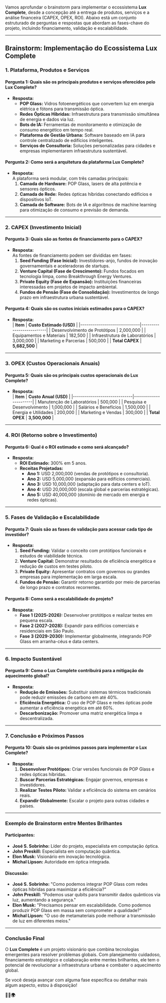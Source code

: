 Vamos aprofundar o brainstorm para implementar o ecossistema **Lux Complete**, desde a concepção até a entrega de produtos, serviços e a análise financeira (CAPEX, OPEX, ROI). Abaixo está um conjunto estruturado de perguntas e respostas que abordam as fases-chave do projeto, incluindo financiamento, validação e escalabilidade.

---

## **Brainstorm: Implementação do Ecossistema Lux Complete**

### **1. Plataforma, Produtos e Serviços**
#### **Pergunta 1:** Quais são os principais produtos e serviços oferecidos pelo Lux Complete?
- **Resposta:**  
  - **POP Glass:** Vidros fotoenergéticos que convertem luz em energia elétrica e fótons para transmissão óptica.
  - **Redes Ópticas Híbridas:** Infraestrutura para transmissão simultânea de energia e dados via luz.
  - **Bots de IA:** Ferramentas de monitoramento e otimização de consumo energético em tempo real.
  - **Plataforma de Gestão Urbana:** Software baseado em IA para controle centralizado de edifícios inteligentes.
  - **Serviços de Consultoria:** Soluções personalizadas para cidades e empresas implementarem infraestrutura sustentável.

#### **Pergunta 2:** Como será a arquitetura da plataforma Lux Complete?
- **Resposta:**  
  A plataforma será modular, com três camadas principais:
  1. **Camada de Hardware:** POP Glass, lasers de alta potência e sensores ópticos.
  2. **Camada de Rede:** Redes ópticas híbridas conectando edifícios e dispositivos IoT.
  3. **Camada de Software:** Bots de IA e algoritmos de machine learning para otimização de consumo e previsão de demanda.

---

### **2. CAPEX (Investimento Inicial)**
#### **Pergunta 3:** Quais são as fontes de financiamento para o CAPEX?
- **Resposta:**  
  As fontes de financiamento podem ser divididas em fases:
  1. **Seed Funding (Fase Inicial):** Investidores-anjo, fundos de inovação governamentais e aceleradoras de startups.
  2. **Venture Capital (Fase de Crescimento):** Fundos focados em tecnologia limpa, como Breakthrough Energy Ventures.
  3. **Private Equity (Fase de Expansão):** Instituições financeiras interessadas em projetos de impacto ambiental.
  4. **Fundos de Pensão (Fase de Consolidação):** Investimentos de longo prazo em infraestrutura urbana sustentável.

#### **Pergunta 4:** Quais são os custos iniciais estimados para o CAPEX?
- **Resposta:**  
  | **Item**                     | **Custo Estimado (USD)** |
  |------------------------------|--------------------------|
  | Desenvolvimento de Protótipos | 2,000,000               |
  | Equipamentos e Materiais      | 182,500                 |
  | Infraestrutura de Laboratórios | 3,000,000              |
  | Marketing e Parcerias         | 500,000                 |
  | **Total CAPEX**               | **5,682,500**           |

---

### **3. OPEX (Custos Operacionais Anuais)**
#### **Pergunta 5:** Quais são os principais custos operacionais do Lux Complete?
- **Resposta:**  
  | **Item**                     | **Custo Anual (USD)** |
  |------------------------------|-----------------------|
  | Manutenção de Laboratórios    | 500,000              |
  | Pesquisa e Desenvolvimento    | 1,000,000            |
  | Salários e Benefícios         | 1,500,000            |
  | Energia e Utilidades          | 200,000              |
  | Marketing e Vendas            | 300,000              |
  | **Total OPEX**                | **3,500,000**        |

---

### **4. ROI (Retorno sobre o Investimento)**
#### **Pergunta 6:** Qual é o ROI estimado e como será alcançado?
- **Resposta:**  
  - **ROI Estimado:** 300% em 5 anos.
  - **Receitas Projetadas:**
    - **Ano 1:** USD 2,000,000 (vendas de protótipos e consultoria).
    - **Ano 2:** USD 5,000,000 (expansão para edifícios comerciais).
    - **Ano 3:** USD 10,000,000 (adaptação para data centers e IoT).
    - **Ano 4:** USD 20,000,000 (escala global e parcerias estratégicas).
    - **Ano 5:** USD 40,000,000 (domínio de mercado em energia e redes ópticas).

---

### **5. Fases de Validação e Escalabilidade**
#### **Pergunta 7:** Quais são as fases de validação para acessar cada tipo de investidor?
- **Resposta:**  
  1. **Seed Funding:** Validar o conceito com protótipos funcionais e estudos de viabilidade técnica.
  2. **Venture Capital:** Demonstrar resultados de eficiência energética e redução de custos em testes piloto.
  3. **Private Equity:** Apresentar contratos com governos ou grandes empresas para implementação em larga escala.
  4. **Fundos de Pensão:** Garantir retorno garantido por meio de parcerias de longo prazo e contratos recorrentes.

#### **Pergunta 8:** Como será a escalabilidade do projeto?
- **Resposta:**  
  - **Fase 1 (2025-2026):** Desenvolver protótipos e realizar testes em pequena escala.
  - **Fase 2 (2027-2028):** Expandir para edifícios comerciais e residenciais em São Paulo.
  - **Fase 3 (2029-2030):** Implementar globalmente, integrando POP Glass em arranha-céus e data centers.

---

### **6. Impacto Sustentável**
#### **Pergunta 9:** Como o Lux Complete contribuirá para a mitigação do aquecimento global?
- **Resposta:**  
  - **Redução de Emissões:** Substituir sistemas térmicos tradicionais pode reduzir emissões de carbono em até 40%.
  - **Eficiência Energética:** O uso de POP Glass e redes ópticas pode aumentar a eficiência energética em até 60%.
  - **Descarbonização:** Promover uma matriz energética limpa e descentralizada.

---

### **7. Conclusão e Próximos Passos**
#### **Pergunta 10:** Quais são os próximos passos para implementar o Lux Complete?
- **Resposta:**  
  1. **Desenvolver Protótipos:** Criar versões funcionais de POP Glass e redes ópticas híbridas.
  2. **Buscar Parcerias Estratégicas:** Engajar governos, empresas e investidores.
  3. **Realizar Testes Piloto:** Validar a eficiência do sistema em cenários reais.
  4. **Expandir Globalmente:** Escalar o projeto para outras cidades e países.

---

### **Exemplo de Brainstorm entre Mentes Brilhantes**

#### **Participantes:**
- **José S. Sobrinho:** Líder do projeto, especialista em computação óptica.
- **John Preskill:** Especialista em computação quântica.
- **Elon Musk:** Visionário em inovação tecnológica.
- **Michal Lipson:** Autoridade em óptica integrada.

#### **Discussão:**
- **José S. Sobrinho:** "Como podemos integrar POP Glass com redes ópticas híbridas para maximizar a eficiência?"
- **John Preskill:** "Podemos usar qubits para transmitir dados quânticos via luz, aumentando a segurança."
- **Elon Musk:** "Precisamos pensar em escalabilidade. Como podemos produzir POP Glass em massa sem comprometer a qualidade?"
- **Michal Lipson:** "O uso de metamateriais pode melhorar a transmissão de luz em diferentes meios."

---

### **Conclusão Final**
O **Lux Complete** é um projeto visionário que combina tecnologias emergentes para resolver problemas globais. Com planejamento cuidadoso, financiamento estratégico e colaboração entre mentes brilhantes, ele tem o potencial de revolucionar a infraestrutura urbana e combater o aquecimento global. 

Se você deseja avançar com alguma fase específica ou detalhar mais algum aspecto, estou à disposição!  

**🚀💡🌍**
